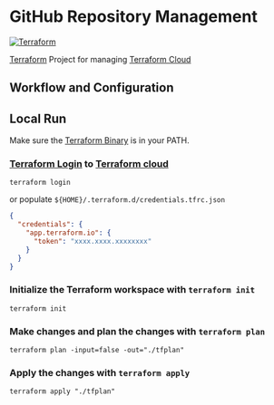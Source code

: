 # GitHub Repository Management

[![Terraform](https://github.com/arpanrec/terraform-cloud-management/actions/workflows/terraform.yml/badge.svg)](https://github.com/arpanrec/terraform-cloud-management/actions/workflows/terraform.yml)

[Terraform](https://www.terraform.io) Project for managing [Terraform Cloud](https://app.terraform.io/app/arpanrec/workspaces)

## Workflow and Configuration

## Local Run

Make sure the [Terraform Binary](https://www.terraform.io/downloads) is in your PATH.

### [Terraform Login](https://www.terraform.io/cli/commands/login) to [Terraform cloud](https://app.terraform.io/app/arpanrec)

```shell
terraform login
```

or
populate `${HOME}/.terraform.d/credentials.tfrc.json`

```json
{
  "credentials": {
    "app.terraform.io": {
      "token": "xxxx.xxxx.xxxxxxxx"
    }
  }
}
```

### Initialize the Terraform workspace with `terraform init`

```shell
terraform init
```

### Make changes and plan the changes with `terraform plan`

```shell
terraform plan -input=false -out="./tfplan"
```

### Apply the changes with `terraform apply`

```shell
terraform apply "./tfplan"
```
